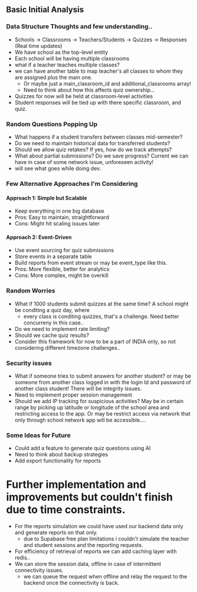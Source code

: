 
## Basic Initial Analysis


### Data Structure Thoughts and few understanding..
- Schools -> Classrooms -> Teachers/Students -> Quizzes -> Responses (Real time updates)
- We have school as the top-level entity
- Each school will be having multiple classrooms
- what if a teacher teaches multiple classes?
- we can have another table to map teacher's all classes to whom they are assigned plus the main one.
  - Or maybe just a main_classroom_id and additional_classrooms array!
  - Need to think about how this affects quiz ownership...
- Quizzes for now will be held at classroom-level activities
- Student responses will be tied up with there specific classroom, and quiz.

### Random Questions Popping Up
- What happens if a student transfers between classes mid-semester?
- Do we need to maintain historical data for transferred students?
- Should we allow quiz retakes? If yes, how do we track attempts?
- What about partial submissions? Do we save progress? Current we can have in case of some network issue, unforeseen activity!
- will see what goes while doing dev.

### Few Alternative Approaches I'm Considering

#### Approach 1: Simple but Scalable
- Keep everything in one big database
- Pros: Easy to maintain, straightforward
- Cons: Might hit scaling issues later

#### Approach 2: Event-Driven
- Use event sourcing for quiz submissions
- Store events in a separate table
- Build reports from event stream or may be event_type like this.
- Pros: More flexible, better for analytics
- Cons: More complex, might be overkill

### Random Worries
- What if 1000 students submit quizzes at the same time? A school might be conditing a quiz day, where
    - every class is conditing quizzes, that's a challenge. Need better concurreny in this case..
- Do we need to implement rate limiting?
- Should we cache quiz results?
- Consider this framework for now to be a part of INDIA only, so not considering different timezone challenges..


### Security issues
- What if someone tries to submit answers for another student? or may be someone from another class logged in with the login Id and password of another class student! There will be integrity issues.
- Need to implement proper session management
- Should we add IP tracking for suspicious activities? May be in certain range by picking up latitude or longitude of the school area and restricting access to the app. Or may be restrict access via network that only through school network app will be accessible....


### Some Ideas for Future
- Could add a feature to generate quiz questions using AI
- Need to think about backup strategies
- Add export functionality for reports


# Further implementation and improvements but couldn't finish due to time constraints.
- For the reports simulation we could have used our backend data only and generate reports on that only.
  - due to Supabase free plan limitations i couldn't simulate the teacher and student sessions and the reporting requests.
- For efficiency of retrieval of reports we can add caching layer with redis..
- We can store the session data, offline in case of intermittent connectivity issues.
  - we can queue the request when offline and relay the request to the backend once the connectivity is back.
